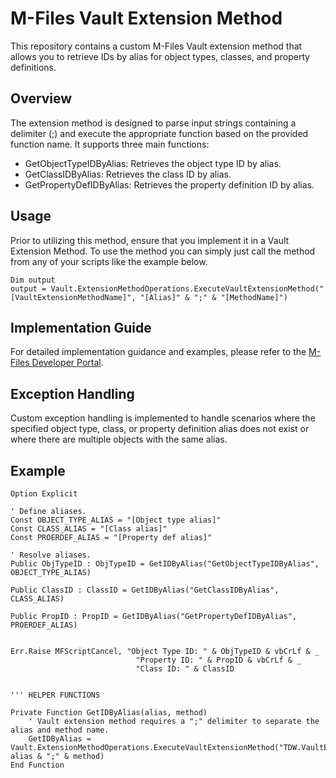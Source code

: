 # M-Files Vault Extension Method

This repository contains a custom M-Files Vault extension method that allows you to retrieve IDs by alias for object types, classes, and property definitions.

## Overview

The extension method is designed to parse input strings containing a delimiter (;) and execute the appropriate function based on the provided function name. It supports three main functions:

- GetObjectTypeIDByAlias: Retrieves the object type ID by alias.
- GetClassIDByAlias: Retrieves the class ID by alias.
- GetPropertyDefIDByAlias: Retrieves the property definition ID by alias.

## Usage

Prior to utilizing this method, ensure that you implement it in a Vault Extension Method. To use the method you can simply just call the method from any of your scripts like the example below.

```vbscript
Dim output
output = Vault.ExtensionMethodOperations.ExecuteVaultExtensionMethod("[VaultExtensionMethodName]", "[Alias]" & ";" & "[MethodName]")
```

## Implementation Guide

For detailed implementation guidance and examples, please refer to the [M-Files Developer Portal](https://developer.m-files.com/Built-In/VBScript/Vault-Extension-Methods/).

## Exception Handling

Custom exception handling is implemented to handle scenarios where the specified object type, class, or property definition alias does not exist or where there are multiple objects with the same alias.

## Example

```vbscript
Option Explicit

' Define aliases.
Const OBJECT_TYPE_ALIAS = "[Object type alias]"
Const CLASS_ALIAS = "[Class alias]"
Const PROERDEF_ALIAS = "[Property def alias]"

' Resolve aliases.
Public ObjTypeID : ObjTypeID = GetIDByAlias("GetObjectTypeIDByAlias", OBJECT_TYPE_ALIAS)

Public ClassID : ClassID = GetIDByAlias("GetClassIDByAlias", CLASS_ALIAS)

Public PropID : PropID = GetIDByAlias("GetPropertyDefIDByAlias", PROERDEF_ALIAS)


Err.Raise MFScriptCancel, "Object Type ID: " & ObjTypeID & vbCrLf & _
							"Property ID: " & PropID & vbCrLf & _
							"Class ID: " & ClassID


''' HELPER FUNCTIONS

Private Function GetIDByAlias(alias, method)
	' Vault extension method requires a ";" delimiter to separate the alias and method name.
	GetIDByAlias = Vault.ExtensionMethodOperations.ExecuteVaultExtensionMethod("TDW.VaultExtensionMethod.GetIDByAlias", alias & ";" & method)
End Function
```
